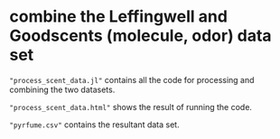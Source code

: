 # combine the Leffingwell and Goodscents (molecule, odor) data set

`"process_scent_data.jl"` contains all the code for processing and combining the two datasets.

`"process_scent_data.html"` shows the result of running the code.

`"pyrfume.csv"` contains the resultant data set.
